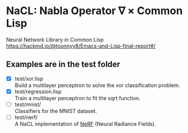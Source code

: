 # NaCL: Nabla Operator $\nabla$ $\times$ Common Lisp  
Neural Network Library in Common Lisp  
https://hackmd.io/@toonnyy8/Emacs-and-Lisp-final-report#/

## Examples are in the test folder
- [X] test/xor.lisp  
  Build a multilayer perceptron to solve the xor classification problem.
- [X] test/regression.lisp  
  Train a multilayer perceptron to fit the sqrt function.
- [ ] test/mnist/  
  Classifiers for the MNIST dataset.
- [ ] test/nerf/  
  A NaCL implementation of [NeRF](https://github.com/bmild/nerf) (Neural Radiance Fields).
